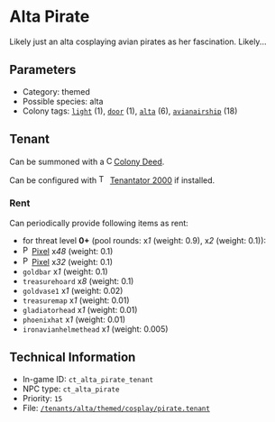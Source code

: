 # Alta Pirate

Likely just an alta cosplaying avian pirates as her fascination. Likely...

## Parameters

- Category: themed
- Possible species: alta
- Colony tags: [`light`](https://ceterai.github.io/MyEnternia/Wiki/Tags/Light) (1), [`door`](https://ceterai.github.io/MyEnternia/Wiki/Tags/Door) (1), [`alta`](https://ceterai.github.io/MyEnternia/Wiki/Tags/Alta) (6), [`avianairship`](https://ceterai.github.io/MyEnternia/Wiki/Tags/Avianairship) (18)

## Tenant

Can be summoned with a <img src="https://starbounder.org/mediawiki/images/9/93/Colony_Deed.gif" alt="Colony Deed icon" width="9.6" height="15"/> [Colony Deed](https://starbounder.org/Colony_Deed).

Can be configured with <img src="https://steamuserimages-a.akamaihd.net/ugc/920304477977773128/D47BB0FD18E520B722C013CEDE14AC017779D44C/" alt="Tenantator 2000 icon" width="16" height="16"/> [Tenantator 2000](https://steamcommunity.com/sharedfiles/filedetails/?id=1405753979) if installed.

### Rent

Can periodically provide following items as rent:

- for threat level **0+** (pool rounds: x*1* (weight: 0.9), x*2* (weight: 0.1)):
- <img src="https://starbounder.org/mediawiki/images/2/21/Pixel.png" alt="Pixel icon" loading="lazy" width="12px" height="16px"/> [Pixel](https://starbounder.org/Pixel) x*48* (weight: 0.1)
- <img src="https://starbounder.org/mediawiki/images/2/21/Pixel.png" alt="Pixel icon" loading="lazy" width="12px" height="16px"/> [Pixel](https://starbounder.org/Pixel) x*32* (weight: 0.1)
- `goldbar` x*1* (weight: 0.1)
- `treasurehoard` x*8* (weight: 0.1)
- `goldvase1` x*1* (weight: 0.02)
- `treasuremap` x*1* (weight: 0.01)
- `gladiatorhead` x*1* (weight: 0.01)
- `phoenixhat` x*1* (weight: 0.01)
- `ironavianhelmethead` x*1* (weight: 0.005)

## Technical Information

- In-game ID: `ct_alta_pirate_tenant`
- NPC type: `ct_alta_pirate`
- Priority: `15`
- File: [`/tenants/alta/themed/cosplay/pirate.tenant`](https://github.com/Ceterai/Enternia/blob/main/tenants/alta/themed/cosplay/pirate.tenant)
